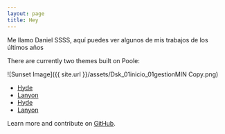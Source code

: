 ```yaml
---
layout: page
title: Hey
---
```


Me llamo Daniel SSSS, aquí puedes ver algunos de mis trabajos de los últimos años

There are currently two themes built on Poole:

![Sunset Image]({{ site.url }}/assets/Dsk_01inicio_01gestionMIN Copy.png) 

- [Hyde](https://hyde.getpoole.com)
- [Lanyon](https://lanyon.getpoole.com)
- [Hyde](https://hyde.getpoole.com)
- [Lanyon](https://lanyon.getpoole.com)

Learn more and contribute on [GitHub](https://github.com/poole).
